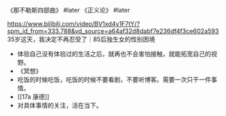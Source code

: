 《那不勒斯四部曲》 #later 
《正义论》 #later 

https://www.bilibili.com/video/BV1xd4y1F7tY/?spm_id_from=333.788&vd_source=a64af32d8dabf7e236df4f3ce602a593
35岁这天，我决定不再忍受了｜85后独生女的性别困境

- 体验自己没有体验过的生活之后，就再也不会害怕接触，就能拓宽自己的视野。
- 《冥想》
- 吃饭的时候吃饭，吃饭的时候不要看剧，不要听博客。需要一次只干一件事情。
- [[17a 康德]] 
- 对具体事情的关注，活在当下。